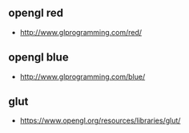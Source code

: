 ## opengl red
- http://www.glprogramming.com/red/
## opengl blue
- http://www.glprogramming.com/blue/
## glut
- https://www.opengl.org/resources/libraries/glut/
